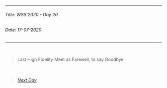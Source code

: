 ----------
###### Title: WSS'2020 - Day 20
###### Date: 17-07-2020
----------
&nbsp;



> Last High Fidelity Meet as Farewell, to say Goodbye





&nbsp;
> ###### [Next Day](Day19.md)


